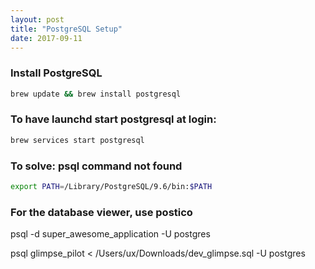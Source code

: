 ```yaml
---
layout: post
title: "PostgreSQL Setup"
date: 2017-09-11
---
```

### Install PostgreSQL
```bash
brew update && brew install postgresql
```

### To have launchd start postgresql at login:
```bash
brew services start postgresql
```

### To solve: psql command not found
```bash
export PATH=/Library/PostgreSQL/9.6/bin:$PATH
```

### For the database viewer, use postico


psql -d super_awesome_application -U postgres
 
psql glimpse_pilot < /Users/ux/Downloads/dev_glimpse.sql -U postgres
